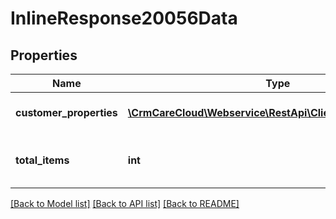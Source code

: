 # InlineResponse20056Data

## Properties
Name | Type | Description | Notes
------------ | ------------- | ------------- | -------------
**customer_properties** | [**\CrmCareCloud\Webservice\RestApi\Client\Model\Property[]**](Property.md) | List of all customer properties | [optional] 
**total_items** | **int** | Count of all found customer properties | [optional] 

[[Back to Model list]](../../README.md#documentation-for-models) [[Back to API list]](../../README.md#documentation-for-api-endpoints) [[Back to README]](../../README.md)

